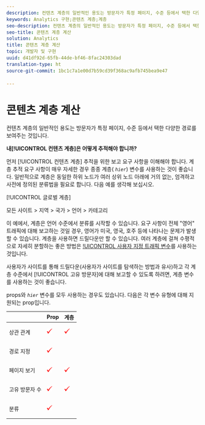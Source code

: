 ```yaml
---
description: 컨텐츠 계층의 일반적인 용도는 방문자가 특정 페이지, 수준 등에서 택한 다양한 경로를 보여주는 것입니다.
keywords: Analytics 구현;콘텐츠 계층;계층
seo-description: 컨텐츠 계층의 일반적인 용도는 방문자가 특정 페이지, 수준 등에서 택한 다양한 경로를 보여주는 것입니다.
seo-title: 콘텐츠 계층 계산
solution: Analytics
title: 콘텐츠 계층 계산
topic: 개발자 및 구현
uuid: d41df92d-65fb-44de-bf46-8fac24303dad
translation-type: ht
source-git-commit: 1bc1c7a1e00d7b59cd39f368ac9afb745bea9e47

---
```



# 콘텐츠 계층 계산

컨텐츠 계층의 일반적인 용도는 방문자가 특정 페이지, 수준 등에서 택한 다양한 경로를 보여주는 것입니다.

**내[!UICONTROL 컨텐츠 계층]은 어떻게 추적해야 합니까?** 

먼저 [!UICONTROL 컨텐츠 계층] 추적을 위한 보고 요구 사항을 이해해야 합니다. 계층 추적 요구 사항이 매우 자세한 경우 종종 계층( *`hier`*) 변수를 사용하는 것이 좋습니다. 일반적으로 계층은 동일한 하위 노드가 여러 상위 노드 아래에 거의 없는, 엄격하고 사전에 정의된 분류법을 필요로 합니다. 다음 예를 생각해 보십시오.

[!UICONTROL 글로벌 계층]

모든 사이트 &gt; 지역 &gt; 국가 &gt; 언어 &gt; 카테고리

이 예에서, 계층은 언어 수준에서 분류를 시작할 수 있습니다. 요구 사항이 전체 "영어" 트래픽에 대해 보고하는 것일 경우, 영어가 미국, 영국, 호주 등에 나타나는 문제가 발생할 수 있습니다. 계층을 사용하면 드릴다운만 할 수 있습니다. 여러 계층에 걸쳐 수평적으로 자세히 분할하는 좋은 방법은 [!UICONTROL 사용자 지정 트래픽 변수](prop)를 사용하는 것입니다.

사용자가 사이트를 통해 드릴다운(사용자가 사이트를 탐색하는 방법과 유사)하고 각 계층 수준에서 [!UICONTROL 고유 방문자]에 대해 보고할 수 있도록 하려면, 계층 변수를 사용하는 것이 좋습니다.

props와 *`hier`* 변수를 모두 사용하는 경우도 있습니다. 다음은 각 변수 유형에 대해 지원되는 prop입니다.

<table id="table_E960D100DA0F433A94A4B246D6EF0D0A"> 
 <thead> 
  <tr> 
   <th class="entry"> </th> 
   <th class="entry"> Prop </th> 
   <th class="entry"> 계층 </th> 
  </tr> 
 </thead>
 <tbody> 
  <tr> 
   <td> 상관 관계 </td> 
   <td> <p><img  src="assets/check-mark.png" id="image_2832E346D220429DA643B908EC10260D" /> </p> </td> 
   <td> <p><img  src="assets/check-mark.png" id="image_2A70A61A78024204B6CEE4FFF9A0851E" /> </p> </td> 
  </tr> 
  <tr> 
   <td> 경로 지정 </td> 
   <td> <p><img  src="assets/check-mark.png" id="image_EE5ED36AC75F4D648F54858D796F82BD" /> </p> </td> 
   <td> </td> 
  </tr> 
  <tr> 
   <td> 페이지 보기 </td> 
   <td> <p><img  src="assets/check-mark.png" id="image_5BB82776D41642E78C2ECFD71DD33164" /> </p> </td> 
   <td> <p><img  src="assets/check-mark.png" id="image_18F34EE8957946AF9D6C2C9B492CEDB7" /> </p> </td> 
  </tr> 
  <tr> 
   <td> 고유 방문자 수 </td> 
   <td> <p><img  src="assets/check-mark.png" id="image_A475267547B94DB4A1EEFD903B2CA1EB" /> </p> </td> 
   <td> <p><img  src="assets/check-mark.png" id="image_1E9E302D999146128CDBCE13E52BC38C" /> </p> </td> 
  </tr> 
  <tr> 
   <td> 분류 </td> 
   <td> <p><img  src="assets/check-mark.png" id="image_FC5FEFE7BA8C4475BA4F31D57302BE6B" /> </p> </td> 
   <td> </td> 
  </tr> 
 </tbody> 
</table>

